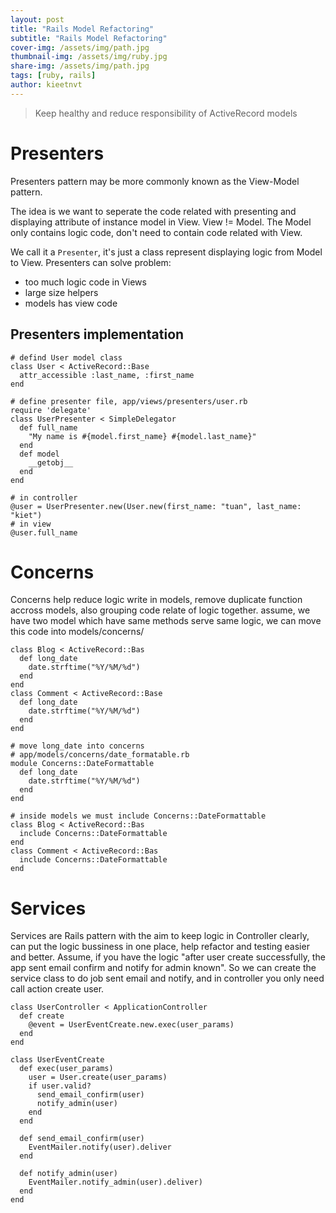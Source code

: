 ```yaml
---
layout: post
title: "Rails Model Refactoring"
subtitle: "Rails Model Refactoring"
cover-img: /assets/img/path.jpg
thumbnail-img: /assets/img/ruby.jpg
share-img: /assets/img/path.jpg
tags: [ruby, rails]
author: kieetnvt
---
```


> Keep healthy and reduce responsibility of ActiveRecord models

# Presenters

Presenters pattern may be more commonly known as the View-Model pattern.

The idea is we want to seperate the code related with presenting and displaying attribute of instance model in View. View != Model. The Model only contains logic code, don't need to contain code related with View.

We call it a `Presenter`, it's just a class represent displaying logic from Model to View.
Presenters can solve problem:
 - too much logic code in Views
 - large size helpers
 - models has view code

## Presenters implementation
~~~
# defind User model class
class User < ActiveRecord::Base
  attr_accessible :last_name, :first_name
end

# define presenter file, app/views/presenters/user.rb
require 'delegate'
class UserPresenter < SimpleDelegator
  def full_name
    "My name is #{model.first_name} #{model.last_name}"
  end
  def model
    __getobj__
  end
end

# in controller
@user = UserPresenter.new(User.new(first_name: "tuan", last_name: "kiet")
# in view
@user.full_name
~~~

# Concerns

Concerns help reduce logic write in models, remove duplicate function accross models, also grouping code relate of logic together.
assume, we have two model which have same methods serve same logic, we can move this code into models/concerns/

~~~
class Blog < ActiveRecord::Bas
  def long_date
    date.strftime("%Y/%M/%d")
  end
end
class Comment < ActiveRecord::Base
  def long_date
    date.strftime("%Y/%M/%d")
  end
end

# move long_date into concerns
# app/models/concerns/date_formatable.rb
module Concerns::DateFormattable
  def long_date
    date.strftime("%Y/%M/%d")
  end
end

# inside models we must include Concerns::DateFormattable
class Blog < ActiveRecord::Bas
  include Concerns::DateFormattable
end
class Comment < ActiveRecord::Bas
  include Concerns::DateFormattable
end
~~~

# Services

Services are Rails pattern with the aim to keep logic in Controller clearly, can put the logic bussiness in one place, help refactor and testing easier and better.
Assume, if you have the logic "after user create successfully, the app sent email confirm and notify for admin known". So we can create the service class to do job sent email and notify, and in controller you only need call action create user.

~~~
class UserController < ApplicationController
  def create
    @event = UserEventCreate.new.exec(user_params)
  end
end

class UserEventCreate
  def exec(user_params)
    user = User.create(user_params)
    if user.valid?
      send_email_confirm(user)
      notify_admin(user)
    end
  end

  def send_email_confirm(user)
    EventMailer.notify(user).deliver
  end

  def notify_admin(user)
    EventMailer.notify_admin(user).deliver)
  end
end
~~~

